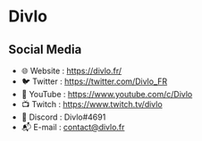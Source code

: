 # Divlo

## Social Media

- 🌐 Website : <https://divlo.fr/>
- 🐦 Twitter : <https://twitter.com/Divlo_FR>
- 🎥 YouTube : <https://www.youtube.com/c/Divlo>
- 📺 Twitch : <https://www.twitch.tv/divlo>
- 💬 Discord : Divlo#4691
- 📬 E-mail : contact@divlo.fr
